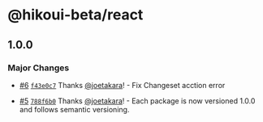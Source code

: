# @hikoui-beta/react

## 1.0.0

### Major Changes

- [#6](https://github.com/hikoinc/hikoui-beta/pull/6) [`f43e0c7`](https://github.com/hikoinc/hikoui-beta/commit/f43e0c7e94b7bb18e8d1356305bbca6394617789) Thanks [@joetakara](https://github.com/joetakara)! - Fix Changeset acction error

- [#5](https://github.com/hikoinc/hikoui-beta/pull/5) [`788f6b0`](https://github.com/hikoinc/hikoui-beta/commit/788f6b0edcdf1b00b0ee9fa86cd89057ecbb8d16) Thanks [@joetakara](https://github.com/joetakara)! - Each package is now versioned 1.0.0 and follows semantic versioning.
